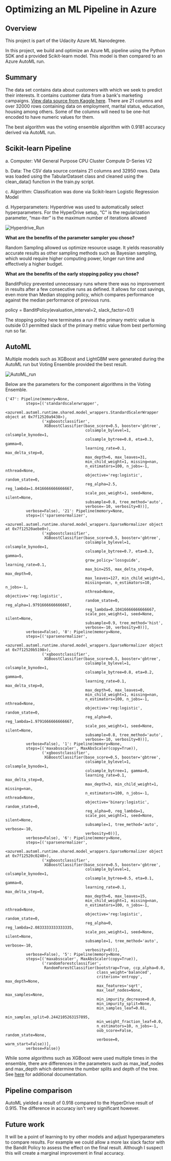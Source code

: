 # Optimizing an ML Pipeline in Azure

## Overview

This project is part of the Udacity Azure ML Nanodegree.

In this project, we build and optimize an Azure ML pipeline using the Python SDK and a provided Scikit-learn model. This model is then compared to an Azure AutoML run.

## Summary

The data set contains data about customers with which we seek to predict their interests. It contains customer data from a bank's marketing campaigns. [View data source from Kaggle here](https://www.kaggle.com/yufengsui/portuguese-bank-marketing-data-set?select=bank-full.csv). There are 21 columns and over 32000 rows containing data on employment, marital status, education, housing among others. Some of the columns will need to be one-hot encoded to have numeric values for them.

The best algorithm was the voting ensemble algorithm with 0.9181 accuracy derived via AutoML run.

## Scikit-learn Pipeline

a. Computer: VM General Purpose CPU Cluster Compute D-Series V2

b. Data: The CSV data source contains 21 columns and 32950 rows. Data was loaded using the TabularDataset class and cleaned using the clean_data() function in the train.py script. 

c. Algorithm: Classification was done via Scikit-learn Logistic Regression Model 

d. Hyperparameters: Hyperdrive was used to automatically select hyperparameters. For the HyperDrive setup, “C” is the regularization parameter, “max-iter” is the maximum number of iterations allowed

![Hyperdrive_Run](https://github.com/obinnaonyema/nd00333_AZMLND_Optimizing_a_Pipeline_in_Azure-Starter_Files/blob/master/hyperdrive_run.PNG)


**What are the benefits of the parameter sampler you chose?**

Random Sampling allowed us optimize resource usage. It yields reasonably accurate results as other sampling methods such as Bayesian sampling, which would require higher computing power, longer run time and effectively a higher budget.

**What are the benefits of the early stopping policy you chose?**

BanditPolicy prevented unnecessary runs where there was no improvement in results after a few consecutive runs as defined. It allows for cost savings, even more than Median stopping policy, which compares performance against the median performance of previous runs.

policy = BanditPolicy(evaluation_interval=2, slack_factor=0.1)

The stopping policy here terminates a run if the primary metric value is outside 0.1 permitted slack of the primary metric value from best performing run so far.

## AutoML

Multiple models such as XGBoost and LightGBM were generated during the AutoML run but Voting Ensemble provided the best result.

![AutoML_run](https://github.com/obinnaonyema/nd00333_AZMLND_Optimizing_a_Pipeline_in_Azure-Starter_Files/blob/master/autoML_run.PNG)

Below are the parameters for the component algorithms in the Voting Ensemble.
```
{'47': Pipeline(memory=None,
         steps=[('standardscalerwrapper',
                 <azureml.automl.runtime.shared.model_wrappers.StandardScalerWrapper object at 0x7f12520a9438>),
                ('xgboostclassifier',
                 XGBoostClassifier(base_score=0.5, booster='gbtree',
                                   colsample_bylevel=1, colsample_bynode=1,
                                   colsample_bytree=0.8, eta=0.3, gamma=0,
                                   learning_rate=0.1, max_delta_step=0,
                                   max_depth=6, max_leaves=31,
                                   min_child_weight=1, missing=nan,
                                   n_estimators=100, n_jobs=-1, nthread=None,
                                   objective='reg:logistic', random_state=0,
                                   reg_alpha=2.5, reg_lambda=1.0416666666666667,
                                   scale_pos_weight=1, seed=None, silent=None,
                                   subsample=0.8, tree_method='auto',
                                   verbose=-10, verbosity=0))],
         verbose=False), '21': Pipeline(memory=None,
         steps=[('sparsenormalizer',
                 <azureml.automl.runtime.shared.model_wrappers.SparseNormalizer object at 0x7f12520aebe0>),
                ('xgboostclassifier',
                 XGBoostClassifier(base_score=0.5, booster='gbtree',
                                   colsample_bylevel=1, colsample_bynode=1,
                                   colsample_bytree=0.7, eta=0.3, gamma=5,
                                   grow_policy='lossguide', learning_rate=0.1,
                                   max_bin=255, max_delta_step=0, max_depth=0,
                                   max_leaves=127, min_child_weight=1,
                                   missing=nan, n_estimators=10, n_jobs=-1,
                                   nthread=None, objective='reg:logistic',
                                   random_state=0, reg_alpha=1.9791666666666667,
                                   reg_lambda=0.10416666666666667,
                                   scale_pos_weight=1, seed=None, silent=None,
                                   subsample=0.9, tree_method='hist',
                                   verbose=-10, verbosity=0))],
         verbose=False), '8': Pipeline(memory=None,
         steps=[('sparsenormalizer',
                 <azureml.automl.runtime.shared.model_wrappers.SparseNormalizer object at 0x7f12520b5198>),
                ('xgboostclassifier',
                 XGBoostClassifier(base_score=0.5, booster='gbtree',
                                   colsample_bylevel=1, colsample_bynode=1,
                                   colsample_bytree=0.8, eta=0.2, gamma=0,
                                   learning_rate=0.1, max_delta_step=0,
                                   max_depth=6, max_leaves=0,
                                   min_child_weight=1, missing=nan,
                                   n_estimators=100, n_jobs=-1, nthread=None,
                                   objective='reg:logistic', random_state=0,
                                   reg_alpha=0, reg_lambda=1.9791666666666667,
                                   scale_pos_weight=1, seed=None, silent=None,
                                   subsample=0.8, tree_method='auto',
                                   verbose=-10, verbosity=0))],
         verbose=False), '1': Pipeline(memory=None,
         steps=[('maxabsscaler', MaxAbsScaler(copy=True)),
                ('xgboostclassifier',
                 XGBoostClassifier(base_score=0.5, booster='gbtree',
                                   colsample_bylevel=1, colsample_bynode=1,
                                   colsample_bytree=1, gamma=0,
                                   learning_rate=0.1, max_delta_step=0,
                                   max_depth=3, min_child_weight=1, missing=nan,
                                   n_estimators=100, n_jobs=-1, nthread=None,
                                   objective='binary:logistic', random_state=0,
                                   reg_alpha=0, reg_lambda=1,
                                   scale_pos_weight=1, seed=None, silent=None,
                                   subsample=1, tree_method='auto', verbose=-10,
                                   verbosity=0))],
         verbose=False), '6': Pipeline(memory=None,
         steps=[('sparsenormalizer',
                 <azureml.automl.runtime.shared.model_wrappers.SparseNormalizer object at 0x7f12520c0240>),
                ('xgboostclassifier',
                 XGBoostClassifier(base_score=0.5, booster='gbtree',
                                   colsample_bylevel=1, colsample_bynode=1,
                                   colsample_bytree=0.5, eta=0.1, gamma=0,
                                   learning_rate=0.1, max_delta_step=0,
                                   max_depth=6, max_leaves=15,
                                   min_child_weight=1, missing=nan,
                                   n_estimators=100, n_jobs=-1, nthread=None,
                                   objective='reg:logistic', random_state=0,
                                   reg_alpha=0, reg_lambda=2.0833333333333335,
                                   scale_pos_weight=1, seed=None, silent=None,
                                   subsample=1, tree_method='auto', verbose=-10,
                                   verbosity=0))],
         verbose=False), '5': Pipeline(memory=None,
         steps=[('maxabsscaler', MaxAbsScaler(copy=True)),
                ('randomforestclassifier',
                 RandomForestClassifier(bootstrap=True, ccp_alpha=0.0,
                                        class_weight='balanced',
                                        criterion='entropy', max_depth=None,
                                        max_features='sqrt',
                                        max_leaf_nodes=None, max_samples=None,
                                        min_impurity_decrease=0.0,
                                        min_impurity_split=None,
                                        min_samples_leaf=0.01,
                                        min_samples_split=0.2442105263157895,
                                        min_weight_fraction_leaf=0.0,
                                        n_estimators=10, n_jobs=-1,
                                        oob_score=False, random_state=None,
                                        verbose=0, warm_start=False))],
         verbose=False)}
```

While some algorithms such as XGBoost were used multiple times in the ensemble, there are differences in the parameters such as max_leaf_nodes and max_depth which determine the number splits and depth of the tree. See [here](https://xgboost.readthedocs.io/en/latest/parameter.html "XGBoost parameter tuning") for additional documentation.

## Pipeline comparison

AutoML yielded a result of 0.918 compared to the HyperDrive result of 0.915. The difference in accuracy isn't very significant however.

## Future work
It will be a point of learning to try other models and adjust hyperparameters to compare results. For example we could allow a more lax slack factor with the Bandit Policy to assess the effect on the final result. Although I suspect this will create a marginal improvement in final accuracy.




